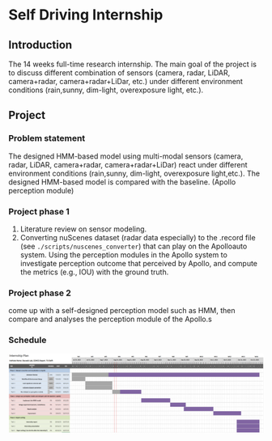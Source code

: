 # Self Driving Internship   
## Introduction
The 14 weeks full-time research internship. The main goal of the project is to discuss different combination of sensors (camera, radar, LiDAR, camera+radar, camera+radar+LiDar, etc.) under different environment conditions (rain,sunny, dim-light, overexposure light, etc.). 

## Project
### Problem statement
The designed HMM-based model using multi-modal sensors (camera, radar, LiDAR, camera+radar, camera+radar+LiDar) react under different environment conditions (rain,sunny, dim-light, overexposure light,etc.). The designed HMM-based model is compared with the baseline. (Apollo perception module)
### Project phase 1
1. Literature review on sensor modeling.
2. Converting nuScenes dataset (radar data especially) to the .record file (see ```./scripts/nuscenes_converter```) that can play on the Apolloauto system. Using the perception modules in the Apollo system to investigate perception outcome that perceived by Apollo, and compute the metrics (e.g., IOU) with the ground truth.

### Project phase 2
come up with a self-designed perception model such as HMM, then compare and analyses the perception module of the Apollo.s

### Schedule
![](documents/images/Gantt%20Chart.PNG)